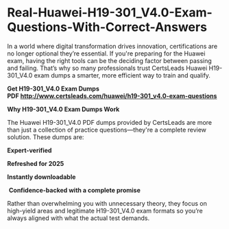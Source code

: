# Real-Huawei-H19-301_V4.0-Exam-Questions-With-Correct-Answers
<p>In a world where digital transformation drives innovation, certifications are no longer optional they&rsquo;re essential. If you&#39;re preparing for the Huawei exam, having the right tools can be the deciding factor between passing and failing. That&rsquo;s why so many professionals trust CertsLeads Huawei H19-301_V4.0 exam dumps a smarter, more efficient way to train and qualify.</p> <p><strong>Get H19-301_V4.0 Exam Dumps PDF&nbsp;<a href="http://www.certsleads.com/huawei/h19-301_v4.0-exam-questions">http://www.certsleads.com/huawei/h19-301_v4.0-exam-questions</a></strong></p> <p><strong>Why H19-301_V4.0 Exam Dumps Work</strong></p> <p>The Huawei H19-301_V4.0 PDF dumps provided by CertsLeads are more than just a collection of practice questions&mdash;they&#39;re a complete review solution. These dumps are:</p> <p><strong>Expert-verified</strong></p> <p><strong>Refreshed for 2025</strong></p> <p><strong>Instantly downloadable</strong></p> <p>&nbsp;<strong>Confidence-backed with a complete promise</strong></p> <p>Rather than overwhelming you with unnecessary theory, they focus on high-yield areas and legitimate H19-301_V4.0 exam formats so you&rsquo;re always aligned with what the actual test demands.</p> <p>&nbsp;</p>
